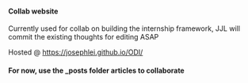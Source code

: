 #### Collab website

Currently used for collab on building the internship framework, JJL will commit the existing thoughts for editing ASAP

Hosted @ https://josephlei.github.io/ODI/

#### For now, use the _posts folder articles to collaborate
